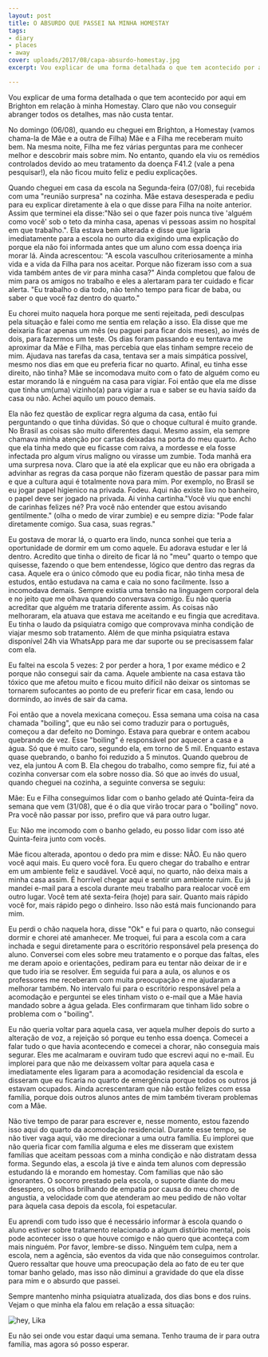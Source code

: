 ```yaml
---
layout: post
title: O ABSURDO QUE PASSEI NA MINHA HOMESTAY
tags:
- diary
- places
- away
cover: uploads/2017/08/capa-absurdo-homestay.jpg
excerpt: Vou explicar de uma forma detalhada o que tem acontecido por aqui em Brighton em relação à minha Homestay. Claro que não vou conseguir abranger todos os detalhes, mas não custa tentar.

---
```


Vou explicar de uma forma detalhada o que tem acontecido por aqui em Brighton em relação à minha Homestay. Claro que não vou conseguir abranger todos os detalhes, mas não custa tentar.

No domingo (06/08), quando eu cheguei em Brighton, a Homestay (vamos chama-la de Mãe e a outra de Filha) Mãe e a Filha me receberam muito bem. Na mesma noite, Filha me fez várias perguntas para me conhecer melhor e descobrir mais sobre mim. No entanto, quando ela viu os remédios controlados devido ao meu tratamento da doença F41.2 (vale a pena pesquisar!), ela não ficou muito feliz e pediu explicações.

Quando cheguei em casa da escola na Segunda-feira (07/08), fui recebida com uma "reunião surpresa" na cozinha. Mãe estava desesperada e pediu para eu explicar diretamente à ela o que disse para Filha na noite anterior. Assim que terminei ela disse:"Não sei o que fazer pois nunca tive 'alguém como você' sob o teto da minha casa, apenas vi pessoas assim no hospital em que trabalho.". Ela estava bem alterada e disse que ligaria imediatamente para a escola no ourto dia exigindo uma explicação do porque ela não foi informada antes que um aluno com essa doença iria morar lá. Ainda acrescentou: "A escola vasculhou criteriosamente a minha vida e a vida da Filha para nos aceitar. Porque não fizeram isso com a sua vida também antes de vir para minha casa?" Ainda completou que falou de mim para os amigos no trabalho e eles a alertaram para ter cuidado e ficar alerta. "Eu trabalho o dia todo, não tenho tempo para ficar de baba, ou saber o que você faz dentro do quarto."

Eu chorei muito naquela hora porque me senti rejeitada, pedi desculpas pela situação e falei como me sentia em relação a isso. Ela disse que me deixaria ficar apenas um mês (eu paguei para ficar dois meses), ao invés de dois, para fazermos um teste. Os dias foram passando e eu tentava me aproximar da Mãe e Filha, mas percebia que elas tinham sempre receio de mim. Ajudava nas tarefas da casa, tentava ser a mais simpática possível, mesmo nos dias em que eu preferia ficar no quarto. Afinal, eu tinha esse direito, não tinha? Mãe se incomodava muito com o fato de alguém como eu estar morando lá e ninguém na casa para vigiar. Foi então que ela me disse que tinha um(uma) vizinho(a) para vigiar a rua e saber se eu havia saído da casa ou não. Achei aquilo um pouco demais.

Ela não fez questão de explicar regra alguma da casa, então fui perguntando o que tinha dúvidas. Só que o choque cultural é muito grande. No Brasil as coisas são muito diferentes daqui. Mesmo assim, ela sempre chamava minha atenção por cartas deixadas na porta do meu quarto. Acho que ela tinha medo que eu ficasse com raiva, a mordesse e ela fosse infectada pro algum vírus maligno ou virasse um zumbie. Toda manhã era uma surpresa nova. Claro que ia até ela explicar que eu não era obrigada a advinhar as regras da casa porque não fizeram questão de passar para mim e que a cultura aqui é totalmente nova para mim. Por exemplo, no Brasil se eu jogar papel higienico na privada. Fodeu. Aqui não existe lixo no banheiro, o papel deve ser jogado na privada. Ai vinha cartinha."Você viu que enchi de carinhas felizes né? Pra você não entender que estou avisando gentilmente." (olha o medo de virar zumbie) e eu sempre dizia: "Pode falar diretamente comigo. Sua casa, suas regras."

Eu gostava de morar lá, o quarto era lindo, nunca sonhei que teria a oportunidade de dormir em um como aquele. Eu adorava estudar e ler lá dentro. Acredito que tinha o direito de ficar lá no "meu" quarto o tempo que quisesse, fazendo o que bem entendesse, lógico que dentro das regras da casa. Aquele era o único cômodo que eu podia ficar, não tinha mesa de estudos, então estudava na cama e caia no sono facilmente. Isso a incomodava demais. Sempre existia uma tensão na linguagem corporal dela e no jeito que me olhava quando conversava comigo. Eu não queria acreditar que alguém me trataria diferente assim. As coisas não melhoraram, ela atuava que estava me aceitando e eu fingia que acreditava. Eu tinha o laudo da psiquiatra comigo que comprovava minha condição de viajar mesmo sob tratamento. Além de que minha psiquiatra estava disponível 24h via WhatsApp para me dar suporte ou se precisassem falar com ela.

Eu faltei na escola 5 vezes: 2 por perder a hora, 1 por exame médico e 2 porque não consegui sair da cama. Aquele ambiente na casa estava tão tóxico que me afetou muito e ficou muito difícil não deixar os sintomas se tornarem sufocantes ao ponto de eu preferir ficar em casa, lendo ou dormindo, ao invés de sair da cama.

Foi então que a novela mexicana começou. Essa semana uma coisa na casa chamada "boiling", que eu não sei como traduzir para o português, começou a dar defeito no Domingo. Estava para quebrar e ontem acabou quebrando de vez. Esse "boiling" é responsável por aquecer a casa e a água. Só que é muito caro, segundo ela, em torno de 5 mil. Enquanto estava quase quebrando, o banho foi reduzido a 5 minutos. Quando quebrou de vez, ela juntou A com B. Ela chegou do trabalho, como sempre fiz, fui até a cozinha conversar com ela sobre nosso dia. Só que ao invés do usual, quando cheguei na cozinha, a seguinte conversa se seguiu:

Mãe: Eu e Filha conseguimos lidar com o banho gelado até Quinta-feira da semana que vem (31/08), que é o dia que virão trocar para o "boiling" novo. Pra você não passar por isso, prefiro que vá para outro lugar.

Eu: Não me incomodo com o banho gelado, eu posso lidar com isso até Quinta-feira junto com vocês.

Mãe ficou alterada, apontou o dedo pra mim e disse: NÃO. Eu não quero você aqui mais. Eu quero você fora. Eu quero chegar do trabalho e entrar em um ambiente feliz e saudável. Você aqui, no quarto, não deixa mais a minha casa assim. É horrível chegar aqui e sentir um ambiente ruim. Eu já mandei e-mail para a escola durante meu trabalho para realocar você em outro lugar. Você tem até sexta-feira (hoje) para sair. Quanto mais rápido você for, mais rápido pego o dinheiro. Isso não está mais funcionando para mim.

Eu perdi o chão naquela hora, disse "Ok" e fui para o quarto, não consegui dormir e chorei até amanhecer. Me troquei, fui para a escola com a cara inchada e segui diretamente para o escritório responsável pela presença do aluno. Conversei com eles sobre meu tratamento e o porque das faltas, eles me deram apoio e orientações, pediram para eu tentar não deixar de ir e que tudo iria se resolver. Em seguida fui para a aula, os alunos e os professores me receberam com muita preocupação e me ajudaram a melhorar também. No intervalo fui para o escritório responsável pela a acomodação e perguntei se eles tinham visto o e-mail que a Mãe havia mandado sobre a água gelada. Eles confirmaram que tinham lido sobre o problema com o "boiling".

Eu não queria voltar para aquela casa, ver aquela mulher depois do surto a alteração de voz, a rejeição só porque eu tenho essa doença. Comecei a falar tudo o que havia acontecendo e comecei a chorar, não conseguia mais segurar. Eles me acalmaram e ouviram tudo que escrevi aqui no e-mail. Eu implorei para que não me deixassem voltar para aquela casa e imediatamente eles ligaram para a acomodação residencial da escola e disseram que eu ficaria no quarto de emergência porque todos os outros já estavam ocupados. Ainda acrescentaram que não estão felizes com essa família, porque dois outros alunos antes de mim também tiveram problemas com a Mãe.

Não tive tempo de parar para escrever e, nesse momento, estou fazendo isso aqui do quarto da acomodação residencial.  Durante esse tempo, se não tiver vaga aqui, vão me direcionar a uma outra família. Eu implorei que não queria ficar com família alguma e eles me disseram que existem famílias que aceitam pessoas com a minha condição e não distratam dessa forma. Segundo elas, a escola já tive e ainda tem alunos com depressão estudando lá e morando em homestay. Com familias que não são ignorantes. O socorro prestado pela escola, o suporte diante do meu desespero, os olhos brilhando de empatia por causa do meu choro de angustia, a velocidade com que atenderam ao meu pedido de não voltar para àquela casa depois da escola, foi espetacular.

Eu aprendi com tudo isso que é necessário informar à escola quando o aluno estiver sobre tratamento relacionado a algum distúrbio mental, pois pode acontecer isso o que houve comigo e não quero que aconteça com mais ninguém. Por favor, lembre-se disso. Ninguém tem culpa, nem a escola, nem a agência, são eventos da vida que não conseguimos controlar. Quero ressaltar que houve uma preocupação dela ao fato de eu ter que tomar banho gelado, mas isso não diminui a gravidade do que ela disse para mim e o absurdo que passei.

Sempre mantenho minha psiquiatra atualizada, dos dias bons e dos ruins. Vejam o que minha ela falou em relação a essa situação:

<img class="blog-post-image" src="{{ site.baseUrl }}/uploads/2017/08/absurdo-homestay-01.jpg" alt="hey, Lika"/>

Eu não sei onde vou estar daqui uma semana. Tenho trauma de ir para outra família, mas agora só posso esperar.
